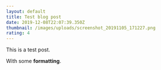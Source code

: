 ```yaml
---
layout: default
title: Test blog post
date: 2019-12-08T22:07:39.350Z
thumbnail: /images/uploads/screenshot_20191105_171227.png
rating: 4
---
```

This is a test post.

With some **formatting**.